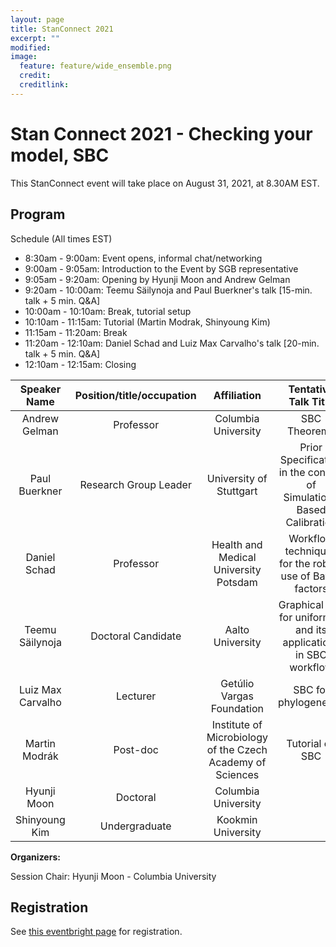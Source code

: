 ```yaml
---
layout: page
title: StanConnect 2021
excerpt: ""
modified:
image:
  feature: feature/wide_ensemble.png
  credit:
  creditlink:
---
```


# Stan Connect 2021 - Checking your model, SBC

This StanConnect event will take place on August 31, 2021, at 8.30AM EST. 

## Program

Schedule (All times EST)
- 8:30am -  9:00am: Event opens, informal chat/networking
- 9:00am -  9:05am: Introduction to the Event by SGB representative
- 9:05am -  9:20am: Opening by Hyunji Moon and Andrew Gelman
- 9:20am - 10:00am: Teemu Säilynoja and Paul Buerkner's talk [15-min. talk + 5 min. Q&A]
- 10:00am - 10:10am: Break, tutorial setup
- 10:10am - 11:15am: Tutorial (Martin Modrak, Shinyoung Kim)
- 11:15am - 11:20am: Break
- 11:20am - 12:10am: Daniel Schad and Luiz Max Carvalho's talk [20-min. talk + 5 min. Q&A]
- 12:10am - 12:15am: Closing


| Speaker Name | Position/title/occupation | Affiliation | Tentative Talk Title |
|:-:|:-:|:-:|:-:|
| Andrew Gelman | Professor | Columbia University | SBC Theorems |
| Paul Buerkner | Research Group Leader | University of Stuttgart | Prior Specification in the context of Simulation-Based Calibration |
| Daniel Schad | Professor | Health and Medical University Potsdam | Workflow techniques for the robust use of Bayes factors |
| Teemu Säilynoja | Doctoral Candidate | Aalto University | Graphical test for uniformity and its applications in SBC workflow |
| Luiz Max Carvalho | Lecturer | Getúlio Vargas Foundation | SBC for phylogenetics |
| Martin Modrák | Post-doc | Institute of Microbiology of the Czech Academy of Sciences | Tutorial on SBC |
| Hyunji Moon | Doctoral | Columbia University |   |
| Shinyoung Kim | Undergraduate | Kookmin University |   |

**Organizers:**

Session Chair: Hyunji Moon - Columbia University

## Registration

See [this eventbright page](https://www.eventbrite.com/e/stanconnect-2021-checking-your-model-sbc-tickets-159548191937) for registration. 
